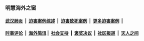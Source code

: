 
### 明慧海外之窗

####  [武汉肺炎](indexes/365.md?t=05302300) &nbsp;|&nbsp;  [迫害案例综述](indexes/328.md?t=05302300) &nbsp;|&nbsp; [迫害致死案例](indexes/277.md?t=05302300)  &nbsp;|&nbsp; [更多迫害案例](indexes/81.md?t=05302300)  &nbsp;|&nbsp; 
####  [时事评论](indexes/19.md?t=05302300) &nbsp;|&nbsp; [海外简讯](indexes/245.md?t=05302300)&nbsp;|&nbsp;  [社会支持](indexes/140.md?t=05302300) &nbsp;|&nbsp; [褒奖决议](indexes/282.md?t=05302300) &nbsp;|&nbsp; [社区报道](indexes/91.md?t=05302300)  &nbsp;|&nbsp; [天人之间](indexes/78.md?t=05302300) 

